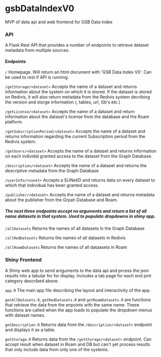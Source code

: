 # gsbDataIndexV0
MVP of data api and web frontend for GSB Data Index

### API
A Flask Rest API that provides a number of endpoints to retrieve dataset metadata from multiple sources. 

#### Endpoints
`/`  Homepage. Will return an html document with 'GSB Data Index V0'. Can be used to rest if API is running. 

`/getStorage/<dataset>` Accepts the name of a dataset and returns information about the system on which it is stored. If the dataset is stored on Redivis, it will also return metadata from the Redivis system decribing the version and storge information (, tables, url, Gb's etc.)

`/getLicense/<dataset>` Accepts the name of a dataset and return information about the dataset's license from the database and the Roam platform. 

`/getSubscriptionPeriod/<dataset>` Accepts the name of a dataset and returns information regarding the current Subscription period from the Redivis system. 

`/getUsers/<dataset>` Accepts the name of a dataset and returns information on each individal granted access to the dataset from the Graph Database. 

`/description/<dataset>` Accepts the name of a dataset and returns the descriptive metadata from the Graph Database

`/userInfo/<sunet>` Accepts a SUNetID and returns data on every dataset to which that individual has been granted access. 

`/publisher/<dataset>` Accepts the name of a dataset and returns metadata about the publisher from the Grpah Database and Roam.

##### The next three endpoints accept no arguments and return a list of all name datasets in that system. Used to populate dropdowns in shiny app.

`/allDatasets` Returns the names of all datasets in the Graph Database

`/allRedDatasets` Returns the names of all datasets in Redivis

`/allRoamDatasets` Returns the names of all dataasets in Roam


### Shiny Frontend
A Shiny web app to send arrguments to the data api and prcess the json results into a tabular for for display. Includes a tab page for each end pint category described above. 

`app.R` The main app file describing the layout and interactivity of the app.

`getAllDatasets.R`, `getRedDatasets.R` and `getRoamDatasets.R` are functions that retrieve the data from the enpoints with the same name. These functions are called when the app loads to populate the dropdown menus with dataset names. 

`getDescription.R` Returns data from the `/description/<dataset>` endpoint and displays it as a table. 

`getStorage.R` Returns data from the `/getStorage/<dataset>` endpoint. Can accept result when dataset in Roam and DB but can't yet process results that only include data from only one of the systems. 